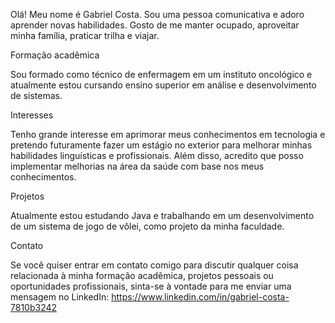 Olá! Meu nome é Gabriel Costa. Sou uma pessoa comunicativa e adoro aprender novas habilidades. Gosto de me manter ocupado, aproveitar minha família, praticar trilha e viajar.

Formação acadêmica

Sou formado como técnico de enfermagem em um instituto oncológico e atualmente estou cursando ensino superior em análise e desenvolvimento de sistemas.

Interesses

Tenho grande interesse em aprimorar meus conhecimentos em tecnologia e pretendo futuramente fazer um estágio no exterior para melhorar minhas habilidades linguísticas e profissionais. Além disso, acredito que posso implementar melhorias na área da saúde com base nos meus conhecimentos.

Projetos

Atualmente estou estudando Java e trabalhando em um desenvolvimento de um sistema de jogo de vôlei, como projeto da minha faculdade.

Contato

Se você quiser entrar em contato comigo para discutir qualquer coisa relacionada à minha formação acadêmica, projetos pessoais ou oportunidades profissionais, sinta-se à vontade para me enviar uma mensagem no LinkedIn: https://www.linkedin.com/in/gabriel-costa-7810b3242
